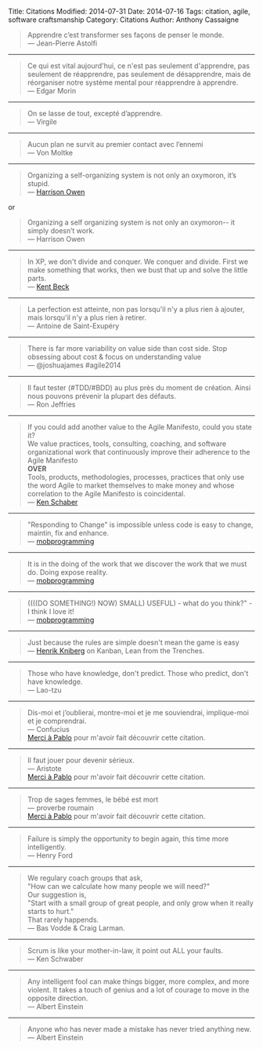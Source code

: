Title: Citations
Modified: 2014-07-31
Date: 2014-07-16
Tags: citation, agile, software craftsmanship
Category: Citations
Author: Anthony Cassaigne

>Apprendre c’est transformer ses façons de penser le monde.  
― Jean-Pierre Astolfi

--- 

>Ce qui est vital aujourd'hui, ce n'est pas seulement d'apprendre, pas seulement de réapprendre, pas seulement de désapprendre, mais de réorganiser notre système mental pour réapprendre à apprendre.  
― Edgar Morin

---
>On se lasse de tout, excepté d’apprendre.  
― Virgile

---
>Aucun plan ne survit au premier contact avec l’ennemi  
― Von Moltke

---

>Organizing a self-organizing system is not only an oxymoron, it’s stupid.  
― [Harrison Owen](http://tyhallock.blogspot.fr/2014/02/harrison-owen-interview-inviting-flow.html)

or

> Organizing a self organizing system is not only an oxymoron-- it simply doesn’t work.  
― Harrison Owen

---
>In XP, we don't divide and conquer. We conquer and divide. First we make something that works, then we bust that up and solve the little parts.  
― [Kent Beck](http://www.threeriversinstitute.org/blog/)

---
>La perfection est atteinte, non pas lorsqu'il n'y a plus rien à ajouter, mais lorsqu'il n'y a plus rien à retirer.  
― Antoine de Saint-Exupéry

---
>There is far more variability on value side than cost side. Stop obsessing about cost & focus on understanding value  
― @joshuajames #agile2014

---
>Il faut tester (#TDD/#BDD) au plus près du moment de création. Ainsi nous pouvons prévenir la plupart des défauts.  
―  Ron Jeffries

---
>If you could add another value to the Agile Manifesto, could you state it?  
We value practices, tools, consulting, coaching, and software organizational work that continuously improve their adherence to the Agile Manifesto  
**OVER**  
Tools, products, methodologies, processes, practices that only use the word Agile to market themselves to make money and whose correlation to the Agile Manifesto is coincidental.  
―  [Ken Schaber](http://kenschwaber.wordpress.com/2014/07/30/agile/)

---
>"Responding to Change" is impossible unless code is easy to change, maintin, fix and enhance.  
― [mobprogramming](http://mobprogramming.org/)

---
>It is in the doing of the work that we discover the work that we must do. Doing expose reality.  
― [mobprogramming](http://mobprogramming.org/)

---
>((((DO SOMETHING!) NOW) SMALL) USEFUL) - what do you think?" - I think I love it!  
― [mobprogramming](http://mobprogramming.org/)

---
>Just because the rules are simple doesn't mean the game is easy  
― [Henrik Kniberg](http://www.crisp.se/konsulter/henrik-kniberg) on Kanban, Lean from the Trenches.

---
>Those who have knowledge, don't predict. Those who predict, don't have knowledge.  
― Lao-tzu  

---
>Dis-moi et j’oublierai, montre-moi et je me souviendrai, implique-moi et je comprendrai.  
― Confucius  
[Merci à Pablo](http://www.areyouagile.com/pages/formations.html) pour m'avoir fait découvrir cette citation. 

---
>Il faut jouer pour devenir sérieux.  
― Aristote   
[Merci à Pablo](http://www.areyouagile.com/pages/formations.html) pour m'avoir fait découvrir cette citation. 

---
>Trop de sages femmes, le bébé est mort  
― proverbe roumain  
[Merci à Pablo](http://www.areyouagile.com/2014/03/les-temps-complexes-revisitons-agile/) pour m'avoir fait découvrir cette citation. 

---
>Failure is simply the opportunity to begin again, this time more intelligently.  
― Henry Ford

---
>We regulary coach groups that ask,   
>"How can we calculate how many people we will need?"  
>Our suggestion is,  
>"Start with a small group of great people, and only grow when  it really starts to hurt."  
>That rarely happends.  
― Bas Vodde & Craig Larman.

---
>Scrum is like your mother-in-law, it point out ALL your faults.  
― Ken Schwaber

---
>Any intelligent fool can make things bigger, more complex, and more violent. It takes a touch of genius and a lot of courage to move in the opposite direction.  
― Albert Einstein
---
>Anyone who has never made a mistake has never tried anything new.  
― Albert Einstein
